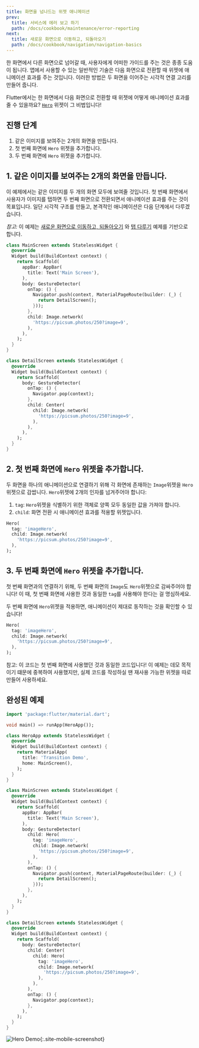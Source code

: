 ```yaml
---
title: 화면을 넘나드는 위젯 애니메이션
prev:
  title: 서비스에 에러 보고 하기
  path: /docs/cookbook/maintenance/error-reporting
next:
  title: 새로운 화면으로 이동하고, 되돌아오기
  path: /docs/cookbook/navigation/navigation-basics
---
```


한 화면에서 다른 화면으로 넘어갈 때, 사용자에게 어떠한 가이드를 주는 것은 종종 도움이 됩니다.
앱에서 사용할 수 있는 일반적인 기술은 다음 화면으로 전환할 때 위젯에 애니메이션 효과를 주는 것입니다.
이러한 방법은 두 화면을 이어주는 시각적 연결 고리를 만들어 줍니다.

Flutter에서는 한 화면에서 다음 화면으로 전환할 때 위젯에 어떻게 애니메이션 효과를 줄 수 있을까요?
[`Hero`]({{site.api}}/flutter/widgets/Hero-class.html) 위젯이 그 비법입니다!

## 진행 단계

  1. 같은 이미지를 보여주는 2개의 화면을 만듭니다.
  2. 첫 번째 화면에 `Hero` 위젯을 추가합니다.
  3. 두 번째 화면에 `Hero` 위젯을 추가합니다.

## 1. 같은 이미지를 보여주는 2개의 화면을 만듭니다.

이 예제에서는 같은 이미지를 두 개의 화면 모두에 보여줄 것입니다. 첫 번째 화면에서 사용자가 이미지를 탭하면
두 번째 화면으로 전환되면서 애니메이션 효과를 주는 것이 목표입니다. 일단 시각적 구조를 만들고, 본격적인 
애니메이션은 다음 단계에서 다루겠습니다.

*참고:* 이 예제는 
[새로운 화면으로 이동하고, 되돌아오기](/docs/cookbook/navigation/navigation-basics)
와 [탭 다루기](/docs/cookbook/gestures/handling-taps) 예제를 기반으로 합니다.

```dart
class MainScreen extends StatelessWidget {
  @override
  Widget build(BuildContext context) {
    return Scaffold(
      appBar: AppBar(
        title: Text('Main Screen'),
      ),
      body: GestureDetector(
        onTap: () {
          Navigator.push(context, MaterialPageRoute(builder: (_) {
            return DetailScreen();
          }));
        },
        child: Image.network(
          'https://picsum.photos/250?image=9',
        ),
      ),
    );
  }
}

class DetailScreen extends StatelessWidget {
  @override
  Widget build(BuildContext context) {
    return Scaffold(
      body: GestureDetector(
        onTap: () {
          Navigator.pop(context);
        },
        child: Center(
          child: Image.network(
            'https://picsum.photos/250?image=9',
          ),
        ),
      ),
    );
  }
}
```

## 2. 첫 번째 화면에 `Hero` 위젯을 추가합니다.

두 화면을 하나의 애니메이션으로 연결하기 위해 각 화면에 존재하는 `Image`위젯을 `Hero`위젯으로
감쌉니다. `Hero`위젯에 2개의 인자를 넘겨주어야 합니다:

  1. `tag`: `Hero`위젯을 식별하기 위한 객체로 양쪽 모두 동일한 값을 가져야 합니다.
  2. `child`: 화면 전환 시 애니메이션 효과를 적용할 위젯입니다.

<!-- skip -->
```dart
Hero(
  tag: 'imageHero',
  child: Image.network(
    'https://picsum.photos/250?image=9',
  ),
);
```

## 3. 두 번째 화면에 `Hero` 위젯을 추가합니다.

첫 번째 화면과의 연결하기 위해, 두 번째 화면의 `Image`도 `Hero`위젯으로 감싸주어야 합니다! 이 때,
첫 번째 화면에 사용한 것과 동일한 `tag`를 사용해야 한다는 걸 명심하세요.

두 번째 화면에 `Hero`위젯을 적용하면, 애니메이션이 제대로 동작하는 것을 확인할 수 있습니다!

<!-- skip -->
```dart
Hero(
  tag: 'imageHero',
  child: Image.network(
    'https://picsum.photos/250?image=9',
  ),
);
```

참고: 이 코드는 첫 번째 화면에 사용했던 것과 동일한 코드입니다! 이 예제는 데모 목적이기 떄문에 중복하여 
사용했지만, 실제 코드를 작성하실 땐 재사용 가능한 위젯을 따로 만들어 사용하세요. 

## 완성된 예제

```dart
import 'package:flutter/material.dart';

void main() => runApp(HeroApp());

class HeroApp extends StatelessWidget {
  @override
  Widget build(BuildContext context) {
    return MaterialApp(
      title: 'Transition Demo',
      home: MainScreen(),
    );
  }
}

class MainScreen extends StatelessWidget {
  @override
  Widget build(BuildContext context) {
    return Scaffold(
      appBar: AppBar(
        title: Text('Main Screen'),
      ),
      body: GestureDetector(
        child: Hero(
          tag: 'imageHero',
          child: Image.network(
            'https://picsum.photos/250?image=9',
          ),
        ),
        onTap: () {
          Navigator.push(context, MaterialPageRoute(builder: (_) {
            return DetailScreen();
          }));
        },
      ),
    );
  }
}

class DetailScreen extends StatelessWidget {
  @override
  Widget build(BuildContext context) {
    return Scaffold(
      body: GestureDetector(
        child: Center(
          child: Hero(
            tag: 'imageHero',
            child: Image.network(
              'https://picsum.photos/250?image=9',
            ),
          ),
        ),
        onTap: () {
          Navigator.pop(context);
        },
      ),
    );
  }
}
```

![Hero Demo](/images/cookbook/hero.gif){:.site-mobile-screenshot}
